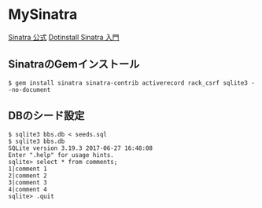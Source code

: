 # MySinatra
[Sinatra 公式](http://sinatrarb.com/)
[Dotinstall Sinatra 入門](https://dotinstall.com/lessons/basic_sinatra_v2)
## SinatraのGemインストール
```
$ gem install sinatra sinatra-contrib activerecord rack_csrf sqlite3 --no-document
```

## DBのシード設定
```
$ sqlite3 bbs.db < seeds.sql
$ sqlite3 bbs.db
SQLite version 3.19.3 2017-06-27 16:48:08
Enter ".help" for usage hints.
sqlite> select * from comments;
1|comment 1
2|comment 2
3|comment 3
4|comment 4
sqlite> .quit
```

## 
